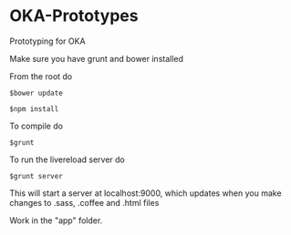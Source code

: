 # OKA-Prototypes
Prototyping for OKA

Make sure you have grunt and bower installed

From the root do
```
$bower update
```
```
$npm install
```


To compile do
```
$grunt 
```

To run the livereload server do
```
$grunt server
```


This will start a server at localhost:9000, which updates when you make changes to .sass, .coffee and .html files

Work in the "app" folder.

